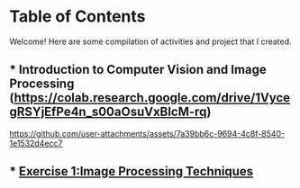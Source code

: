 # Table of Contents

Welcome! Here are some compilation of activities and project that I created.

## * Introduction to Computer Vision and Image Processing (https://colab.research.google.com/drive/1VycegRSYjEfPe4n_s00aOsuVxBIcM-rq)
https://github.com/user-attachments/assets/7a39bb6c-9694-4c8f-8540-1e1532d4ecc7

## * [Exercise 1:Image Processing Techniques](https://colab.research.google.com/drive/1vpu-mclJDewF94DGSM31ID1e4Gpos4d5#scrollTo=YuArdsiCwIR0)





